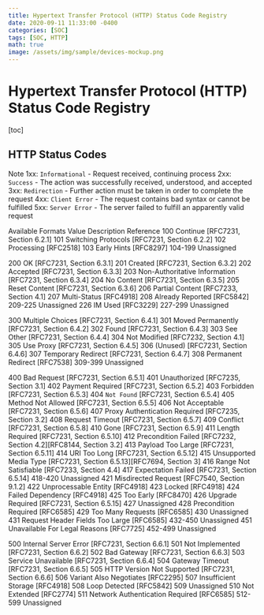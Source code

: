 ```yaml
---
title: Hypertext Transfer Protocol (HTTP) Status Code Registry
date: 2020-09-11 11:33:00 -0400
categories: [SOC]
tags: [SOC, HTTP]
math: true
image: /assets/img/sample/devices-mockup.png
---
```


# Hypertext Transfer Protocol (HTTP) Status Code Registry

[toc]


## HTTP Status Codes

Note
1xx: `Informational` - Request received, continuing process
2xx: `Success` - The action was successfully received, understood, and accepted
3xx: `Redirection` - Further action must be taken in order to complete the request
4xx: `Client Error` - The request contains bad syntax or cannot be fulfilled
5xx: `Server Error` - The server failed to fulfill an apparently valid request


Available Formats
Value 	Description 	Reference
100	Continue	[RFC7231, Section 6.2.1]
101	Switching Protocols	[RFC7231, Section 6.2.2]
102	Processing	[RFC2518]
103	Early Hints	[RFC8297]
104-199	Unassigned

200	OK	[RFC7231, Section 6.3.1]
201	Created	[RFC7231, Section 6.3.2]
202	Accepted	[RFC7231, Section 6.3.3]
203	Non-Authoritative Information	[RFC7231, Section 6.3.4]
204	No Content	[RFC7231, Section 6.3.5]
205	Reset Content	[RFC7231, Section 6.3.6]
206	Partial Content	[RFC7233, Section 4.1]
207	Multi-Status	[RFC4918]
208	Already Reported	[RFC5842]
209-225	Unassigned
226	IM Used	[RFC3229]
227-299	Unassigned

300	Multiple Choices	[RFC7231, Section 6.4.1]
301	Moved Permanently	[RFC7231, Section 6.4.2]
302	Found	[RFC7231, Section 6.4.3]
303	See Other	[RFC7231, Section 6.4.4]
304	Not Modified	[RFC7232, Section 4.1]
305	Use Proxy	[RFC7231, Section 6.4.5]
306	(Unused)	[RFC7231, Section 6.4.6]
307	Temporary Redirect	[RFC7231, Section 6.4.7]
308	Permanent Redirect	[RFC7538]
309-399	Unassigned

400	Bad Request	[RFC7231, Section 6.5.1]
401	Unauthorized	[RFC7235, Section 3.1]
402	Payment Required	[RFC7231, Section 6.5.2]
403	Forbidden	[RFC7231, Section 6.5.3]
404	`Not Found`	[RFC7231, Section 6.5.4]
405	Method Not Allowed	[RFC7231, Section 6.5.5]
406	Not Acceptable	[RFC7231, Section 6.5.6]
407	Proxy Authentication Required	[RFC7235, Section 3.2]
408	Request Timeout	[RFC7231, Section 6.5.7]
409	Conflict	[RFC7231, Section 6.5.8]
410	Gone	[RFC7231, Section 6.5.9]
411	Length Required	[RFC7231, Section 6.5.10]
412	Precondition Failed	[RFC7232, Section 4.2][RFC8144, Section 3.2]
413	Payload Too Large	[RFC7231, Section 6.5.11]
414	URI Too Long	[RFC7231, Section 6.5.12]
415	Unsupported Media Type	[RFC7231, Section 6.5.13][RFC7694, Section 3]
416	Range Not Satisfiable	[RFC7233, Section 4.4]
417	Expectation Failed	[RFC7231, Section 6.5.14]
418-420	Unassigned
421	Misdirected Request	[RFC7540, Section 9.1.2]
422	Unprocessable Entity	[RFC4918]
423	Locked	[RFC4918]
424	Failed Dependency	[RFC4918]
425	Too Early	[RFC8470]
426	Upgrade Required	[RFC7231, Section 6.5.15]
427	Unassigned
428	Precondition Required	[RFC6585]
429	Too Many Requests	[RFC6585]
430	Unassigned
431	Request Header Fields Too Large	[RFC6585]
432-450	Unassigned
451	Unavailable For Legal Reasons	[RFC7725]
452-499	Unassigned

500	Internal Server Error	[RFC7231, Section 6.6.1]
501	Not Implemented	[RFC7231, Section 6.6.2]
502	Bad Gateway	[RFC7231, Section 6.6.3]
503	Service Unavailable	[RFC7231, Section 6.6.4]
504	Gateway Timeout	[RFC7231, Section 6.6.5]
505	HTTP Version Not Supported	[RFC7231, Section 6.6.6]
506	Variant Also Negotiates	[RFC2295]
507	Insufficient Storage	[RFC4918]
508	Loop Detected	[RFC5842]
509	Unassigned
510	Not Extended	[RFC2774]
511	Network Authentication Required	[RFC6585]
512-599	Unassigned
